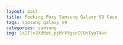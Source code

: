 ```yaml
---
layout: post
title: Peeking Foxy Samsung Galaxy S9 Case
tags: samsung galaxy s9
categories: samsung
img: 1x2Tlv2XdMat_pjMrV9gsnICOnIypT4vn
---
```


